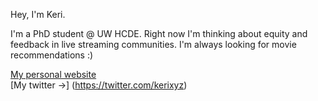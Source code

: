 Hey, I'm Keri.

I'm a PhD student @ UW HCDE. Right now I'm thinking about equity and feedback in live streaming communities. I'm always looking for movie recommendations :) 

[My personal website](https://keri.xyz/) <br />
[My twitter →] (https://twitter.com/kerixyz) <br />


<!--
**kerixyz/kerixyz** is a ✨ _special_ ✨ repository because its `README.md` (this file) appears on your GitHub profile.

Here are some ideas to get you started:

- 🔭 I’m currently working on ...
- 🌱 I’m currently learning ...
- 👯 I’m looking to collaborate on ...
- 🤔 I’m looking for help with ...
- 💬 Ask me about ...
- 📫 How to reach me: ...
- 😄 Pronouns: ...
- ⚡ Fun fact: ...
-->
